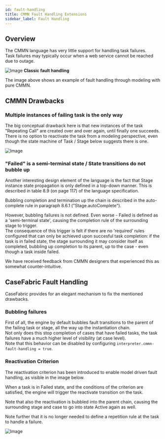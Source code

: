 ```yaml
---
id: fault-handling
title: CMMN Fault Handling Extensions
sidebar_label: Fault Handling
---
```


## Overview

The CMMN language has very little support for handling task failures.
<br/>
Task failures may typically occur when a web service cannot be reached due to outage.

![Image](assets/extensions/classic-fault-handling-model.png)
**Classic fault handling**

The image above shows an example of fault handling through modeling with pure CMMN.

## CMMN Drawbacks


### Multiple instances of failing task is the only way
The big conceptual drawback here is that new instances of the task "Repeating Call" are created over and over again, until finally one succeeds.
<br/>
There is no option to reactivate the task from a modeling perspective, even though the state machine of Task / Stage below suggests there is one.

![Image](assets/engine/taskStageLifeCycle.png)


### "Failed" is a semi-terminal state / State transitions do not bubble up

Another interesting design element of the language is the fact that Stage instance state propagation is only defined in a top-down manner.
This is described in table 8.9 (on page 117) of the language specification.

Bubbling completion and termination up the chain is described in the auto-complete rule in paragraph 8.6.1 ("Stage.autoComplete").

However, bubbling failures is not defined. Even worse - Failed is defined as a 'semi-terminal state', causing the completion rule of the surrounding stage to trigger.
<br/>
The consequence of this trigger is felt if there are no 'required' rules configured that can only be achieved upon succesful task completion: 
if the task is in failed state, the stage surrounding it may consider itself as completed, bubbling up completion to its parent, up to the case - even though a task inside failed.

We have received feedback from CMMN designers that experienced this as somewhat counter-intuitive.

## CaseFabric Fault Handling

CaseFabric provides for an elegant mechanism to fix the mentioned drawbacks.

### Bubbling failures
First of all, the engine by default bubbles fault transitions to the parent of the failing task or stage, all the way up the instantiation chain.
<br/>
Not only does this stop completion of cases that have failed tasks, the task failures have a much higher level of visibility (at case level).
<br/>
Note that this behavior can be disabled by configuring `interpreter.cmmn-fault-handling = true`.


### Reactivation Criterion

The reactivation criterion has been introduced to enable model driven fault handling, as visible in the image below.

When a task is in Failed state, and the conditions of the criterion are satisfied, the engine will trigger the reactivate transition on the task.

Note that also the reactivation is bubbled into the parent chain, causing the surrounding stage and case to go into state Active again as well.

Note further that it is no longer needed to define a repetition rule at the task to handle a failure.

![Image](assets/extensions/new-fault-handling-model.png)
